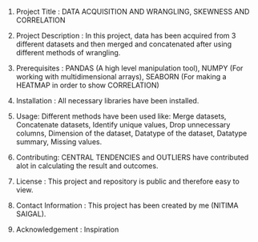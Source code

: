 1) Project Title : DATA ACQUISITION AND WRANGLING, SKEWNESS AND CORRELATION

2) Project Description : In this project, data has been acquired from 3 different datasets and then merged and concatenated after using different methods of     wrangling.
   
3) Prerequisites : PANDAS (A high level manipulation tool),
                NUMPY (For working with multidimensional arrays),
                SEABORN (For making a HEATMAP in order to show CORRELATION)
   
4) Installation : All necessary libraries have been installed.
   
5) Usage: Different methods have been used like: Merge datasets,
                                                Concatenate datasets,
                                                Identify unique values,
                                                Drop unnecessary columns,
                                                Dimension of the dataset,
                                                Datatype of the dataset,
                                                Datatype summary,
                                                Missing values.
   
6) Contributing: CENTRAL TENDENCIES and OUTLIERS have contributed alot in calculating the result and outcomes.
   
7) License : This project and repository is public and therefore easy to view.

8) Contact Information : This project has been created by me (NITIMA SAIGAL).
   
9) Acknowledgement : Inspiration
